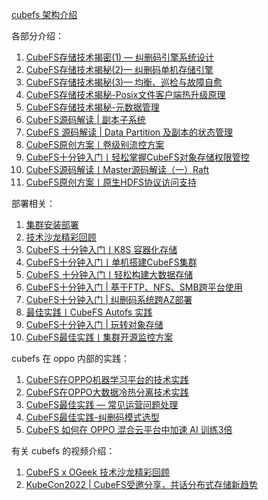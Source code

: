 [cubefs 架构介绍](https://mp.weixin.qq.com/s/mhxODmVEkSLhH8EqgJzcuQ)

各部分介绍：

1. [CubeFS存储技术揭密(1) — 纠删码引擎系统设计](https://mp.weixin.qq.com/s/Bx2QM3p7Tz-2y6IGlXAdKA)
2. [CubeFS存储技术揭秘(2)— 纠删码单机存储引擎](https://mp.weixin.qq.com/s/jCdvwueQrjeIbwAADzb_7Q)
3. [CubeFS存储技术揭秘(3)— 均衡、巡检与故障自愈](https://mp.weixin.qq.com/s/CUfaEKUqvQ6UekcTDqkMqQ)
4. [CubeFS存储技术揭秘-Posix文件客户端热升级原理](https://mp.weixin.qq.com/s/AUcOjcXOIs4ba1vvnu0-3Q)
5. [CubeFS存储技术揭秘-元数据管理](https://mp.weixin.qq.com/s/_PwSANyJZZuFst1SOolNGQ)
6. [CubeFS源码解读 | 副本子系统](https://mp.weixin.qq.com/s/Ryw4BLlVoysX5jeNFLpdig)
7. [CubeFS 源码解读 | Data Partition 及副本的状态管理](https://mp.weixin.qq.com/s/ICpXE3e1Vu497hmvUyzI5Q)
8. [CubeFS原创方案丨卷级别流控方案](https://mp.weixin.qq.com/s/ytBvK3MazOzm3uDtzRBwaw)
9. [CubeFS十分钟入门丨轻松掌握CubeFS对象存储权限管控](https://mp.weixin.qq.com/s/dJ2e5XDyVth3HL1UWR7fvw)
10. [CubeFS源码解读丨Master源码解读（一）Raft](https://mp.weixin.qq.com/s/zSEvxZ2HCaEYvvfY5HdK3Q)
11. [CubeFS原创方案丨原生HDFS协议访问支持](https://mp.weixin.qq.com/s/vw9O9ssHIWDIozjYkoy8IA)

部署相关：

1. [集群安装部署](https://mp.weixin.qq.com/s/B98CJ_gh-ViPlDKXkmptTA)
2. [技术沙龙精彩回顾](https://mp.weixin.qq.com/s/ywWsIj40AaQJBWzIP0ECNg)
3. [CubeFS 十分钟入门丨K8S 容器化存储](https://mp.weixin.qq.com/s/RgpunU_j2ggE679B5y0sbQ)
4. [CubeFS十分钟入门丨单机搭建CubeFS集群](https://mp.weixin.qq.com/s/_-CcKBbNBRyR6mHkfNZIdw)
5. [CubeFS 十分钟入门丨轻松构建大数据存储](https://mp.weixin.qq.com/s/MHSK4hG6omHajtrJcrjzvw)
6. [CubeFS十分钟入门 | 基于FTP、NFS、SMB跨平台使用](https://mp.weixin.qq.com/s/PyOwFzOSZK0pe6Xd0MnHJQ)
7. [CubeFS十分钟入门 | 纠删码系统跨AZ部署](https://mp.weixin.qq.com/s/HEgeVRITyoMF93fm3mXmqA)
8. [最佳实践丨CubeFS Autofs 实践](https://mp.weixin.qq.com/s/Y-M1K9_5NkJGQVPbJIpJyA)
9. [CubeFS十分钟入门 | 玩转对象存储](https://mp.weixin.qq.com/s/DZ65u7MMZep5mM3wadrTYw)
10. [CubeFS最佳实践丨集群开源监控方案](https://mp.weixin.qq.com/s/QtO-ORwdanATR9hXwp-YMQ)

cubefs 在 oppo 内部的实践：

1. [CubeFS在OPPO机器学习平台的技术实践](http://mp.weixin.qq.com/s?__biz=Mzg4OTczODE2Ng==&mid=2247484150&idx=1&sn=ac917578a35c3c722ea6da433b49a58d&chksm=cfe6042ff8918d397af012d6bdfeff0b0c196ed850e7b0101edc2dbeaa47df88f320b261051b&scene=126&sessionid=1686811555#rd)
2. [CubeFS在OPPO大数据冷热分离技术实践](https://mp.weixin.qq.com/s/F9_Ix1lkAfn0b05hoWlVwg)
3. [CubeFS最佳实践 — 常见运营问题处理](https://mp.weixin.qq.com/s/cH9xw5sK80RIkkZWpyd4qA)
4. [CubeFS最佳实践-纠删码模式选型](https://mp.weixin.qq.com/s/v-fFJZtDY2_9loHWAnPXqA)
5. [CubeFS 如何在 OPPO 混合云平台中加速 AI 训练3倍](https://mp.weixin.qq.com/s/9el9S66eDhqAKU2vvpJW3Q)

有关 cubefs 的视频介绍：

1. [CubeFS x OGeek 技术沙龙精彩回顾](https://mp.weixin.qq.com/s/ywWsIj40AaQJBWzIP0ECNg)
2. [KubeCon2022 | CubeFS受邀分享，共话分布式存储新趋势](https://mp.weixin.qq.com/s/V0dkklWuzIY41VQeP-XdPw)